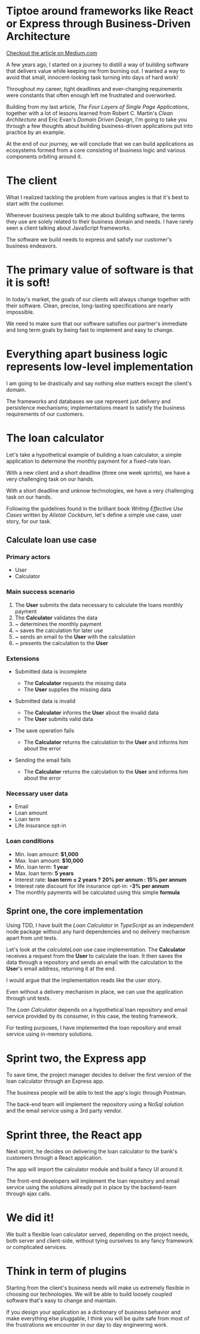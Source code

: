 # Tiptoe around frameworks like React or Express through Business-Driven Architecture

[Checkout the article on Medium.com](https://medium.com/@danieldughila/what-the-hell-two-frameworks-one-app-5f29db981949)

A few years ago, I started on a journey to distill a way of building software that delivers value while keeping me from burning out. I wanted a way to avoid that small, innocent-looking task turning into days of hard work!

Throughout my career, tight deadlines and ever-changing requirements were constants that often enough left me frustrated and overworked.

Building from my last article, _The Four Layers of Single Page Applications_, together with a lot of lessons learned from Robert C. Martin's _Clean Architecture_ and Eric Evan's _Domain Driven Design_, I'm going to take you through a few thoughts about building business-driven applications put into practice by an example.

At the end of our journey, we will conclude that we can build applications as ecosystems formed from a core consisting of business logic and various components orbiting around it.

# The client

What I realized tackling the problem from various angles is that it's best to start with the customer.

Whenever business people talk to me about building software, the terms they use are solely related to their business domain and needs. I have rarely seen a client talking about JavaScript frameworks.

The software we build needs to express and satisfy our customer's business endeavors.

# The primary value of software is that it is soft!

In today's market, the goals of our clients will always change together with their software. Clean, precise, long-lasting specifications are nearly impossible.

We need to make sure that our software satisfies our partner's immediate and long term goals by being fast to implement and easy to change.

# Everything apart business logic represents low-level implementation

I am going to be drastically and say nothing else matters except the client's domain.

The frameworks and databases we use represent just delivery and persistence mechanisms; implementations meant to satisfy the business requirements of our customers.

# The loan calculator

Let's take a hypothetical example of building a loan calculator, a simple application to determine the monthly payment for a fixed-rate loan.

With a new client and a short deadline (three one week sprints), we have a very challenging task on our hands.

With a short deadline and unknow technologies, we have a very challenging task on our hands.

Following the guidelines found in the brilliant book _Writing Effective Use Cases_ written by _Alistair Cockburn_, let's define a simple use case, user story, for our task.

## Calculate loan use case

### Primary actors
* User
* Calculator

### Main success scenario
1. The **User** submits the data necessary to calculate the loans monthly payment
2. The **Calculator** validates the data
3. ~ determines the monthly payment
4. ~ saves the calculation for later use
5. ~ sends an email to the **User** with the calculation
6. ~ presents the calculation to the **User**

### Extensions

* Submitted data is incomplete
    - The **Calculator** requests the missing data
    - The **User** supplies the missing data

* Submitted data is invalid
    - The **Calculator** informs the **User** about the invalid data
    - The **User** submits valid data
    
* The save operation fails
    - The **Calculator** returns the calculation to the **User** and informs him about the error

* Sending the email fails
    - The **Calculator** returns the calculation to the **User** and informs him about the error

### Necessary user data
- Email
- Loan amount
- Loan term
- Life insurance opt-in

### Loan conditions
- Min. loan amount: **$1,000**
- Max. loan amount: **$10,000**
- Min. loan term: **1 year**
- Max. loan term: **5 years**
- Interest rate: **loan term ≤ 2 years ? 20% per annum : 15% per annum**
- Interest rate discount for life insurance opt-in: **-3% per annum**
- The monthly payments will be calculated using this simple **formula**

## Sprint one, the core implementation

Using TDD, I have built the _Loan Calculator_ in _TypeScript_ as an independent node package without any hard dependencies and no delivery mechanism apart from unit tests.

Let's look at the _calculateLoan_ use case implementation. The **Calculator** receives a request from the **User** to calculate the loan. It then saves the data through a repository and sends an email with the calculation to the **User**'s email address, returning it at the end.

I would argue that the implementation reads like the user story.

Even without a delivery mechanism in place, we can use the application through unit tests.

The _Loan Calculator_ depends on a hypothetical loan repository and email service provided by its consumer, in this case, the testing framework.

For testing purposes, I have implemented the loan repository and email service using in-memory solutions.

# Sprint two, the Express app

To save time, the project manager decides to deliver the first version of the loan calculator through an Express app.

The business people will be able to test the app's logic through Postman.

The back-end team will implement the repository using a NoSql solution and the email service using a 3rd party vendor.

# Sprint three, the React app

Next sprint, he decides on delivering the loan calculator to the bank's customers through a React application.

The app will import the calculator module and build a fancy UI around it.

The front-end developers will implement the loan repository and email service using the solutions already put in place by the backend-team through ajax calls. 

# We did it!

We built a flexible loan calculator served, depending on the project needs, both server and client-side, without tying ourselves to any fancy framework or complicated services.

# Think in term of plugins

Starting from the client's business needs will make us extremely flexible in choosing our technologies. We will be able to build loosely coupled software that's easy to change and maintain.

If you design your application as a dictionary of business behavior and make everything else pluggable, I think you will be quite safe from most of the frustrations we encounter in our day to day engineering work.